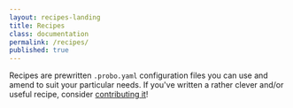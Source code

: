 ```yaml
---
layout: recipes-landing
title: Recipes
class: documentation
permalink: /recipes/
published: true
---
```


Recipes are prewritten `.probo.yaml` configuration files you can use and amend to suit your particular needs. If you've written a rather clever and/or useful recipe, consider [contributing it](https://github.com/proboci/probo-docs#contribute-your-proboyaml-recipe)!
